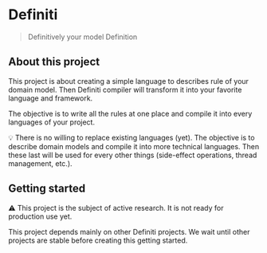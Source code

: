# Definiti

> Definitively your model Definition

## About this project

This project is about creating a simple language to describes rule of your domain model.
Then Definiti compiler will transform it into your favorite language and framework.

The objective is to write all the rules at one place and compile it into every languages of your project.

💡 There is no willing to replace existing languages (yet).
The objective is to describe domain models and compile it into more technical languages.
Then these last will be used for every other things (side-effect operations, thread management, etc.).

## Getting started

⚠ This project is the subject of active research.
It is not ready for production use yet.

This project depends mainly on other Definiti projects.
We wait until other projects are stable before creating this getting started.